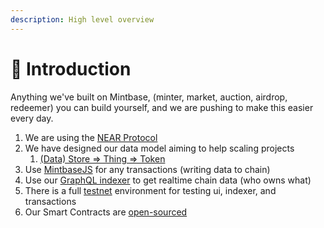 ```yaml
---
description: High level overview
---
```


# 🧠 Introduction

Anything we've built on Mintbase, (minter, market, auction, airdrop, redeemer) you can build yourself, and we are pushing to make this easier every day.

1. We are using the [NEAR Protocol](https://near.org/)
2. We have designed our data model aiming to help scaling projects
   1. [(Data) Store => Thing => Token](broken-reference)&#x20;
3. Use [MintbaseJS](https://www.npmjs.com/package/mintbase) for any transactions (writing data to chain)&#x20;
4. Use our [GraphQL indexer](read-data/mintbase-graph.md) to get realtime chain data (who owns what)
5. There is a full [testnet](https://testnet.mintbase.io/) environment for testing ui, indexer, and transactions
6. Our Smart Contracts are [open-sourced](https://github.com/Mintbase/mintbase-core/tree/master/store)





